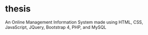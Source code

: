 # thesis
An Online Management Information System made using HTML, CSS, JavaScript, JQuery, Bootstrap 4, PHP, and MySQL
